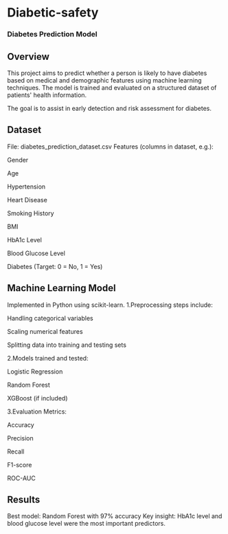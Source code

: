 # Diabetic-safety
### Diabetes Prediction Model

## Overview
This project aims to predict whether a person is likely to have diabetes based on medical and demographic features using machine learning techniques. The model is trained and evaluated on a structured dataset of patients' health information.

The goal is to assist in early detection and risk assessment for diabetes.

## Dataset
File: diabetes_prediction_dataset.csv
Features (columns in dataset, e.g.):

Gender

Age

Hypertension

Heart Disease

Smoking History

BMI

HbA1c Level

Blood Glucose Level

Diabetes (Target: 0 = No, 1 = Yes)


## Machine Learning Model
Implemented in Python using scikit-learn.
1.Preprocessing steps include:

Handling categorical variables

Scaling numerical features

Splitting data into training and testing sets

2.Models trained and tested:

Logistic Regression

Random Forest

XGBoost (if included)

3.Evaluation Metrics:

Accuracy

Precision

Recall

F1-score

ROC-AUC

## Results
Best model:  Random Forest with 97% accuracy
Key insight: HbA1c level and blood glucose level were the most important predictors.


